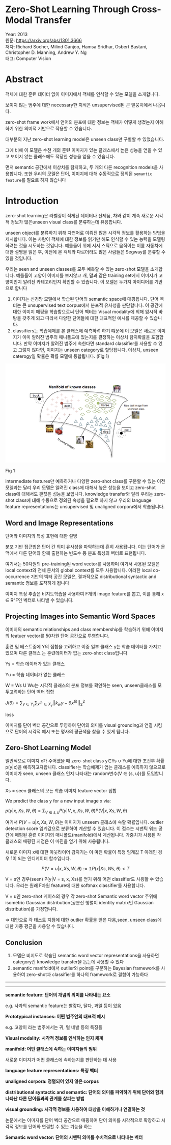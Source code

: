 # Zero-Shot Learning Through Cross-Modal Transfer

Year: 2013  
원문: https://arxiv.org/abs/1301.3666  
저자: Richard Socher, Milind Ganjoo, Hamsa Sridhar, Osbert Bastani, Christopher D. Manning, Andrew Y. Ng  
태그: Computer Vision

# Abstract

객체에 대한 훈련 데이터 없이 이미지에서 객체를 인식할 수 있는 모델을 소개합니다.

보이지 않는 범주에 대한 necessary한 지식은 unsupervised된 큰 말뭉치에서 나옵니다.

zero-shot frame work에서 언어의 분포에 대한 정보는 객체가 어떻게 생겼는지 이해하기 위한 의미적 기반으로 작용할 수 있습니다. 

대부분의 지난 zero-shot learning model은 unseen class만 구별할 수 있었습니다.

그에 비해 이 모델은 수천 개의 훈련 이미지가 있는 클래스에서 높은 성능을 얻을 수 있고 보이지 않는 클래스에도 적당한 성능을 얻을 수 있습니다.

먼저 semantic 공간에서 이상치를 탐지하고, 두 개의 다른 recognition models을 사용합니다. 또한 우리의 모델은 단어, 이미지에 대해 수동적으로 정의된 `semantic feature`를 필요로 하지 않습니다

# Introduction

zero-shot learning은  라벨링이 적게된 데이터나 신제품, 차와 같이 계속 새로운 시각적 정보가 많은unseen visual class를 분류하는데 유용합니다.

unseen object를 분류하기 위해 자연어로 이뤄진 많은 시각적 정보를 활용하는 방법을 제시합니다. 이는 사람이 객체에 대한 정보를 읽기만 해도 인식할 수 있는 능력을 모델링 하려는 것을 시도하는 것입니다. 예를들어 위에 서서 스틱으로 움직이는 이륜 자동차에 대한 설명을 읽은 후, 이전에 본 객체와 다르더라도 많은 사람들은 Segway를 분류할 수 있을 것입니다. 

우리는 seen and unseen classes를 모두 예측할 수 있는 zero-shot 모델을 소개합니다. 예를들어 고양이 이미지를 보지않고 개, 말과 같은 training set에서 이미지가 고양이인지 알려진 카테고리인지 확인할 수 있습니다. 이 모델은 두가지 아이디어를 기반으로 합니다

1. 이미지는 신경망 모델에서 학습된 단어의 semantic space에 매핑됩니다. 단어 벡터는 큰 unsupervised text corpus에서 분포적 유사성을 판단합니다. 이 공간에 대한 이미지 매핑을 학습함으로써 단어 벡터는 Visual modality에 의해 암시적 바탕을 갖추게 되고 따라서 다양한 단어들에 대한 대표적인 예시를 제공할 수 있습니다.
2. classifiers는 학습예제를 본 클래스에 예측하려 하기 떄문에 이 모델은 새로운 이미지가 이미 알려진 범주의 매니폴드에 있는지를 결정하는 이상치 탐지확률을 포함합니다. 만약 이미지가 알려진 범주에 속한다면 standard classifier를 사용할 수 있고 그렇지 않다면, 이미지는 unseen category로 할당됩니다. 이상치, unseen caterogy일 확률은 확률 모델에 통합됩니다. (Fig 1)

![Fig 1 ](img/Untitled.png)

Fig 1 

intermediate features만 예측하거나 다양한 zero-shot class를 구분할 수 있는 이전 모델과는 달리 우리 모델은 알려진 class에 대해서 높은 성능을 보이고 zero-shot class에 대해서도 괜찮은 성능을 보입니다. knowledge transfer와 달리 우리는 zero-shot class에 대해 수동으로 정의된 속성을 필요로 하지 않고 우리의 language feature representations는 unsupervised 및 unaligned corpora에서 학습됩니다.

## Word and Image Representations

단어와 이미지의 특성 표현에 대한 설명

분포 기반 접근법은 단어 간 의미 유사성을 파악하는데 흔히 사용됩니다. 이는 단어가 문맥에서 다른 단어와 함께 출현하는 빈도수 등 분포 특성의 벡터로 표현됩니다.

여기서는 50차원의 pre-training된 word vector를 사용하며 여기서 사용된 모델은 local context와 전체 문서의 global context를 모두 사용합니다. 이러한 local co-occurrence 기반의 벡터 공간 모델은, 결과적으로 distributional syntactic and semantic 정보를 포착하게 됩니다

이미지 특징 추출은 비지도학습을 사용하여 F개의 image feature를 뽑고, 이를 통해 x ∈ R^F인 벡터로 나타낼 수 있습니다. 

## Projecting Images into Semantic Word Spaces

이미지의 semantic relationships and class membership를 학습하기 위해 이미지의 featuer vector를 50차원 단어 공간으로 투영합니다. 

훈련 및 테스트중에 Y의 집합을 고려하고 이중 일부 클래스 y는 학습 데이터를 가지고 있으며 다른 클래스 는 훈련데이터가 없는 zero-shot class입니다

Ys = 학습 데이터가 있는 클래스

Yu = 학습 데이터가 없는 클래스

W = Ws U Wu는 시각적 클래스의 분포 정보를 확인하는 seen, unseen클래스를 모두고려하는 단어 벡터 집합

$J(\theta) = \sum_{y \in Y_s}\sum_{x^{(i)}\in X_y}||k_wy-\theta x^{(i)}||_2^2$

loss

이미지를 단어 벡터 공간으로 투영하여 단어의 의미를 visual grounding과 연결 시킴으로 단어의 시각적 예시 또는 명사의 평균색을 찾을 수 있게 됩니다. 

## **Zero-Shot Learning Model**

일반적으로 이미지 x가 주어졌을 때 zero-shot class y∈Ys ∪ Yu에 대한 조건부 확률 p(y|x)을 예측하고자합니다.  classifier는 학습예제가 업는 클래스를 예측하지 않으므로 이미지가 seen, unseen 클래스 인지 나타내는 random변수(V ∈ {s, u})를 도입합니다.

Xs = seen 클래스의 모든 학습 이미지 feature vector 집합

We predict the class y for a new input image x via:

$p(y|x, Xs, W, \theta) = \sum_{V \in {s,u}} P(y|V, x, Xs, W, \theta)P(V|x, Xs, W, \theta)$

여기서 $P(V=u|x,Xs,W,\theta)$는 이미지가 unseem 클래스에 속할 확률입니다. outlier detection score 임계값으로 분류하여 계산할 수 있습니다. 이 점수는 시맨틱 워드 공간에 매핑된 훈련 이미지의 매니폴드(manifold)에서 계산됩니다. 가중치가 사용된 각 클래스의 매핑된 지점은 이 마진을 얻기 위해 사용됩니다.

새로운 이미지 x에 대한 아웃라이어 감지기는 이 마진 확률이 특정 임계값 T 아래인 경우 1이 되는 인디케이터 함수입니다.

$$
P(V = u|x, Xs, W, \theta) := \mathbb{1}{P(x|Xs, Ws, \theta) < T}
$$

V = s인 경우(seen) P(y|V = s, x, Xs)를 얻기 위해 어떤 classifier도 사용할 수 있습니다. 우리는 원래 F차원 feature에 대한 softmax classifier를 사용합니다. 

V = u인 zero-shot 케이스의 경우 각 zero-shot Semantic word vector 주위에  isometric Gaussian distribution(공분산 행렬이 identity matrix인 Gaussian distribution)를 가정합니다. 

⇒ 대안으로 각 테스트 지점에 대한 outlier 확률을 얻은 다음,seen, unseen class에 대한 가중 평균을 사용할 수 있습니다.

## **Conclusion**

1. 모델은 비지도로 학습된 semantic word vector representations을 사용하면 category간 knowledge transfer을 돕는데 사용할 수 있다
2. semantic manifold에서 outlier와 point를 구분하는 Bayesian framework를 사용하여 zero-shot과 classifier를 하나의 framework로 결합이 가능하다

---

---

**semantic feature: 단어의 개념의 의미를 나타내는 요소**

e.g. 사과의 semantic feature는 빨갛다, 달다, 과일 등이 있음

**Prototypical instances: 어떤 범주안의 대표적 예시**

e.g. 고양이 라는 범주에서는 귀, 털 네발 등의 특징들

**Visual modality: 시각적 정보를 인식하는 인지 체계**

**manifold: 어떤 클래스에 속하는 이미지들의 범위**

새로운 이미지가 어떤 클래스에 속하는지를 판단하는 데 사용

**language feature representations: 특징 벡터**

**unaligned corpora: 정렬되어 있지 않은 corpus**

**distributional syntactic and semantic: 단어의 의미를 파악하기 위해 단어와 함께 나타난 다른 단어들과의 관계를 살피는 방법**

**visual grounding: 시각적 정보를 사용하여 대상을 이해하거나 연결하는 것** 

논문에서는 이미지를 단어 벡터 공간으로 매핑하여 단어 의미를 시각적으로 확장하고 시각적 정보를 단어와 연결할 수 있는 기능을 하는 

**Semantic word vector: 단어의 시맨틱 의미를 수치적으로 나타내는 벡터**

